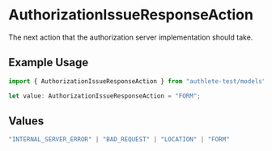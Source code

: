 # AuthorizationIssueResponseAction

The next action that the authorization server implementation should take.

## Example Usage

```typescript
import { AuthorizationIssueResponseAction } from "authlete-test/models";

let value: AuthorizationIssueResponseAction = "FORM";
```

## Values

```typescript
"INTERNAL_SERVER_ERROR" | "BAD_REQUEST" | "LOCATION" | "FORM"
```